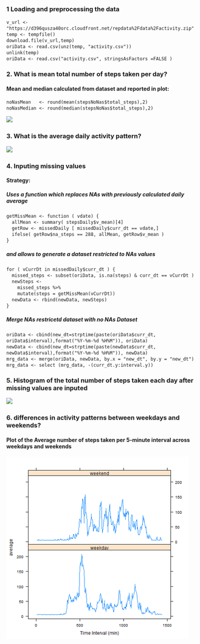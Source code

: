 ### 1 Loading and preprocessing the data

    v_url <- "https://d396qusza40orc.cloudfront.net/repdata%2Fdata%2Factivity.zip"
    temp <- tempfile()
    download.file(v_url,temp)
    oriData <- read.csv(unz(temp, "activity.csv"))
    unlink(temp)   
    oriData <- read.csv("activity.csv", stringsAsFactors =FALSE )

### 2. What is mean total number of steps taken per day?

#### Mean and median calculated from dataset and reported in plot:

    noNasMean   <- round(mean(stepsNoNas$total_steps),2)
    noNasMedian <- round(median(stepsNoNas$total_steps),2)

![](PA1_template_files/figure-markdown_strict/plot2-1.png)<!-- -->

### 3. What is the average daily activity pattern?

![](PA1_template_files/figure-markdown_strict/dailyPattern-1.png)<!-- -->

### 4. Inputing missing values

#### Strategy:

##### Uses a function which replaces NAs with previously calculated daily average

    getMissMean <- function ( vdate) {
      allMean <- summary( stepsDaily$v_mean)[4]
      getRow <- missedDaily [ missedDaily$curr_dt == vdate,]
      ifelse( getRow$na_steps == 288, allMean, getRow$v_mean )
    }

##### and allows to generate a dataset restricted to NAs values

    for ( vCurrDt in missedDaily$curr_dt ) {
      missed_steps <- subset(oriData, is.na(steps) & curr_dt == vCurrDt )
      newSteps <-
        missed_steps %>%
        mutate(steps = getMissMean(vCurrDt))
      newData <- rbind(newData, newSteps)
    }

##### Merge NAs restricetd dataset with no NAs Dataset

    oriData <- cbind(new_dt=strptime(paste(oriData$curr_dt, oriData$interval),format("%Y-%m-%d %H%M")), oriData)
    newData <- cbind(new_dt=strptime(paste(newData$curr_dt, newData$interval),format("%Y-%m-%d %H%M")), newData)
    mrg_data <- merge(oriData, newData, by.x = "new_dt", by.y = "new_dt")
    mrg_data <- select (mrg_data, -(curr_dt.y:interval.y)) 

### 5. Histogram of the total number of steps taken each day after missing values are inputed

![](PA1_template_files/figure-markdown_strict/plot3-1.png)<!-- -->

### 6. differences in activity patterns between weekdays and weekends?

#### Plot of the Average number of steps taken per 5-minute interval across weekdays and weekends

![](figure/plot4-1.png)<!-- -->
